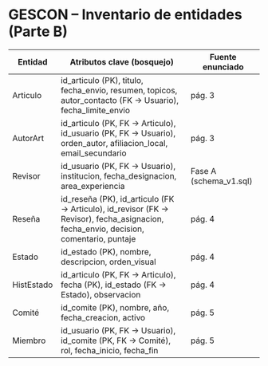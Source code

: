 # GESCON – Inventario de entidades (Parte B)

| Entidad   | Atributos clave (bosquejo)                          | Fuente enunciado |
|-----------|-----------------------------------------------------|---------------|
| Articulo | id_articulo (PK), titulo, fecha_envio, resumen, topicos, autor_contacto (FK → Usuario), fecha_limite_envio | pág. 3        |
| AutorArt | id_articulo (PK, FK → Articulo), id_usuario (PK, FK → Usuario), orden_autor, afiliacion_local, email_secundario | pág. 3        |
| Revisor | id_usuario (PK, FK → Usuario), institucion, fecha_designacion, area_experiencia | Fase A (schema_v1.sql) |
| Reseña | id_reseña (PK), id_articulo (FK → Articulo), id_revisor (FK → Revisor), fecha_asignacion, fecha_envio, decision, comentario, puntaje |pág. 4|
| Estado | id_estado (PK), nombre, descripcion, orden_visual |pág. 4|
| HistEstado | id_articulo (PK, FK → Articulo), fecha (PK), id_estado (FK → Estado), observacion |pág. 4 |
| Comité | id_comite (PK), nombre, año, fecha_creacion, activo |pág. 5|
| Miembro | id_usuario (PK, FK → Usuario), id_comite (PK, FK → Comité), rol, fecha_inicio, fecha_fin |pág. 5|
